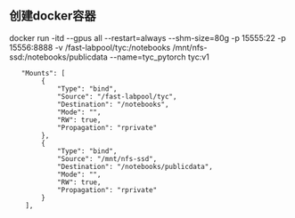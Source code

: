 ## 创建docker容器



docker run -itd --gpus all --restart=always --shm-size=80g -p 15555:22 -p 15556:8888 -v /fast-labpool/tyc:/notebooks /mnt/nfs-ssd:/notebooks/publicdata --name=tyc_pytorch tyc:v1





       "Mounts": [
            {
                "Type": "bind",
                "Source": "/fast-labpool/tyc",
                "Destination": "/notebooks",
                "Mode": "",
                "RW": true,
                "Propagation": "rprivate"
            },
            {
                "Type": "bind",
                "Source": "/mnt/nfs-ssd",
                "Destination": "/notebooks/publicdata",
                "Mode": "",
                "RW": true,
                "Propagation": "rprivate"
            }
        ],